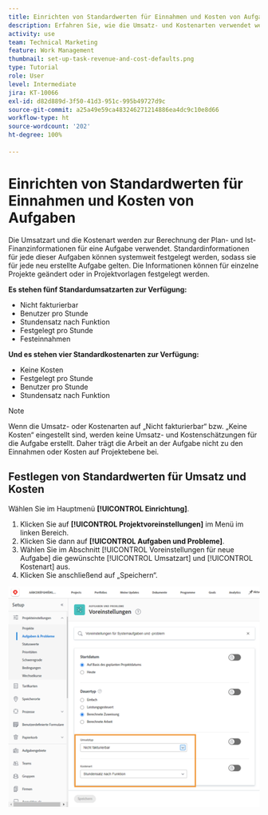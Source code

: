 ```yaml
---
title: Einrichten von Standardwerten für Einnahmen und Kosten von Aufgaben
description: Erfahren Sie, wie die Umsatz- und Kostenarten verwendet werden, um die Plan- und Ist-Finanzinformationen für eine Aufgabe zu berechnen.
activity: use
team: Technical Marketing
feature: Work Management
thumbnail: set-up-task-revenue-and-cost-defaults.png
type: Tutorial
role: User
level: Intermediate
jira: KT-10066
exl-id: d82d889d-3f50-41d3-951c-995b49727d9c
source-git-commit: a25a49e59ca483246271214886ea4dc9c10e8d66
workflow-type: ht
source-wordcount: '202'
ht-degree: 100%

---
```


# Einrichten von Standardwerten für Einnahmen und Kosten von Aufgaben

Die Umsatzart und die Kostenart werden zur Berechnung der Plan- und Ist-Finanzinformationen für eine Aufgabe verwendet. Standardinformationen für jede dieser Aufgaben können systemweit festgelegt werden, sodass sie für jede neu erstellte Aufgabe gelten. Die Informationen können für einzelne Projekte geändert oder in Projektvorlagen festgelegt werden.

**Es stehen fünf Standardumsatzarten zur Verfügung:**

* Nicht fakturierbar
* Benutzer pro Stunde
* Stundensatz nach Funktion
* Festgelegt pro Stunde
* Festeinnahmen

**Und es stehen vier Standardkostenarten zur Verfügung:**

* Keine Kosten
* Festgelegt pro Stunde
* Benutzer pro Stunde
* Stundensatz nach Funktion

>[!NOTE]
>
>Wenn die Umsatz- oder Kostenarten auf „Nicht fakturierbar“ bzw. „Keine Kosten“ eingestellt sind, werden keine Umsatz- und Kostenschätzungen für die Aufgabe erstellt. Daher trägt die Arbeit an der Aufgabe nicht zu den Einnahmen oder Kosten auf Projektebene bei.

## Festlegen von Standardwerten für Umsatz und Kosten

Wählen Sie im Hauptmenü **[!UICONTROL Einrichtung]**.

1. Klicken Sie auf **[!UICONTROL Projektvoreinstellungen]** im Menü im linken Bereich.
1. Klicken Sie dann auf **[!UICONTROL Aufgaben und Probleme]**.
1. Wählen Sie im Abschnitt [!UICONTROL Voreinstellungen für neue Aufgabe] die gewünschte [!UICONTROL Umsatzart] und [!UICONTROL Kostenart] aus.
1. Klicken Sie anschließend auf „Speichern“.

![Ein Bild zur Einrichtung der Standardwerte für Umsatz und Kosten](assets/setting-up-finances-3.png)
